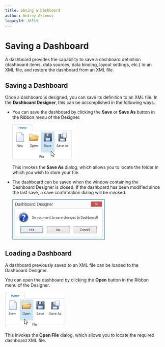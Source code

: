 ```yaml
---
title: Saving a Dashboard
author: Andrey Aksenov
legacyId: 16519
---
```

# Saving a Dashboard
A dashboard provides the capability to save a dashboard definition (dashboard items, data sources, data binding, layout settings, etc.) to an XML file, and restore the dashboard from an XML file.

## Saving a Dashboard
Once a dashboard is designed, you can save its definition to an XML file. In the **Dashboard Designer**, this can be accomplished in the following ways.
* You can save the dashboard by clicking the **Save** or **Save As** button in the Ribbon menu of the Designer.
	
	![SaveButtons](../../images/img20050.png)
	
	This invokes the **Save As** dialog, which allows you to locate the folder in which you wish to store your file.
* The dashboard can be saved when the window containing the Dashboard Designer is closed. If the dashboard has been modified since the last save, a save confirmation dialog will be invoked.
	
	![SaveConfirmationDialog](../../images/img20053.png)

## Loading a Dashboard
A dashboard previously saved to an XML file can be loaded to the Dashboard Designer.

You can open the dashboard by clicking the **Open** button in the Ribbon menu of the Designer.

![OpenButton](../../images/img20055.png)

This invokes the **Open File** dialog, which allows you to locate the required dashboard XML file.